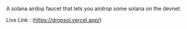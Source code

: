 A solana airdop faucet that lets you airdrop some solana on the devnet.

Live Link : (https://dropsol.vercel.app/)
